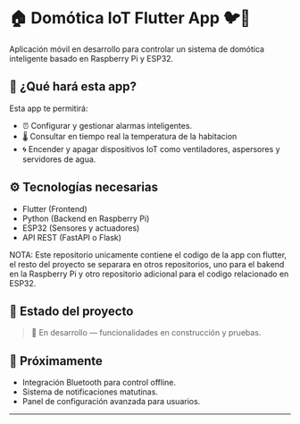 # 🏠 Domótica IoT Flutter App 🐦📱

Aplicación móvil en desarrollo para controlar un sistema de domótica inteligente basado en Raspberry Pi y ESP32.

## 🚀 ¿Qué hará esta app?

Esta app te permitirá:

- ⏰ Configurar y gestionar alarmas inteligentes.
- 🌡️ Consultar en tiempo real la temperatura de la habitacion
- 🌀 Encender y apagar dispositivos IoT como ventiladores, aspersores y servidores de agua.
 

## ⚙️ Tecnologías necesarias

- Flutter (Frontend)
- Python (Backend en Raspberry Pi)
- ESP32 (Sensores y actuadores)
- API REST (FastAPI o Flask)

NOTA: Este repositorio unicamente contiene el codigo de la app con flutter, el resto del proyecto se separara en otros repositorios, uno para el bakend en la Raspberry Pi y otro repositorio adicional para el codigo relacionado en ESP32.

## 📌 Estado del proyecto

> 🔧 En desarrollo — funcionalidades en construcción y pruebas.

## 📲 Próximamente

- Integración Bluetooth para control offline.
- Sistema de notificaciones matutinas.
- Panel de configuración avanzada para usuarios.

---
 